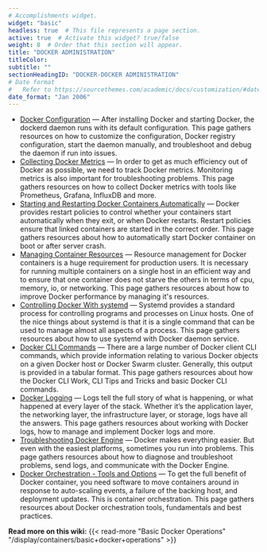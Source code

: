 ```yaml
---
# Accomplishments widget.
widget: "basic"  
headless: true  # This file represents a page section.
active: true  # Activate this widget? true/false
weight: 8  # Order that this section will appear.
title: "DOCKER ADMINISTRATION"
titleColor: 
subtitle: ""
sectionHeadingID: "DOCKER-DOCKER ADMINISTRATION"
# Date format
#   Refer to https://sourcethemes.com/academic/docs/customization/#date-format
date_format: "Jan 2006"
---
```



- [Docker Configuration](/display/containers/docker+configuration) — After installing Docker and starting Docker, the dockerd daemon runs with its default configuration. This page gathers resources on how to customize the configuration, Docker registry configuration, start the daemon manually, and troubleshoot and debug the daemon if run into issues.
- [Collecting Docker Metrics](/display/containers/collecting+docker+metrics) — In order to get as much efficiency out of Docker as possible, we need to track Docker metrics. Monitoring metrics is also important for troubleshooting problems. This page gathers resources on how to collect Docker metrics with tools like Prometheus, Grafana, InfluxDB and more.
- [Starting and Restarting Docker Containers Automatically](/display/containers/starting+and+restarting+docker+containers+automatically) — Docker provides restart policies to control whether your containers start automatically when they exit, or when Docker restarts. Restart policies ensure that linked containers are started in the correct order. This page gathers resources about how to automatically start Docker container on boot or after server crash.
- [Managing Container Resources](/display/containers/managing+container+resources) — Resource management for Docker containers is a huge requirement for production users. It is necessary for running multiple containers on a single host in an efficient way and to ensure that one container does not starve the others in terms of cpu, memory, io, or networking. This page gathers resources about how to improve Docker performance by managing it's resources.
- [Controlling Docker With systemd](/display/containers/controlling+docker+with+systemd) — Systemd provides a standard process for controlling programs and processes on Linux hosts. One of the nice things about systemd is that it is a single command that can be used to manage almost all aspects of a process. This page gathers resources about how to use systemd with Docker daemon service.
- [Docker CLI Commands](/display/containers/docker+CLI+commands) — There are a large number of Docker client CLI commands, which provide information relating to various Docker objects on a given Docker host or Docker Swarm cluster. Generally, this output is provided in a tabular format. This page gathers resources about how the Docker CLI Work, CLI Tips and Tricks and basic Docker CLI commands.
- [Docker Logging](/display/containers/docker+logging) — Logs tell the full story of what is happening, or what happened at every layer of the stack. Whether it’s the application layer, the networking layer, the infrastructure layer, or storage, logs have all the answers. This page gathers resources about working with Docker logs, how to manage and implement Docker logs and more.
- [Troubleshooting Docker Engine](/display/containers/troubleshooting+docker+engine) — Docker makes everything easier. But even with the easiest platforms, sometimes you run into problems. This page gathers resources about  how to diagnose and troubleshoot problems, send logs, and communicate with the Docker Engine.
- [Docker Orchestration - Tools and Options]("/display/containers/docker+orchestration+-+tools+and+options) — To get the full benefit of Docker container, you need software to move containers around in response to auto-scaling events, a failure of the backing host, and deployment updates. This is container orchestration. This page gathers resources about Docker orchestration tools, fundamentals and best practices.


**Read more on this wiki:** {{< read-more "Basic Docker Operations" "/display/containers/basic+docker+operations" >}}
